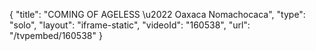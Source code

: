 {
    "title": "COMING OF AGELESS \u2022 Oaxaca Nomachocaca",
    "type": "solo",
    "layout": "iframe-static",
    "videoId": "160538",
    "url": "\/tvpembed\/160538"
}